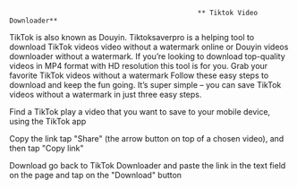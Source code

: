                                                    ** Tiktok Video Downloader**



TikTok is also known as Douyin. Tiktoksaverpro is a helping tool to download TikTok videos video without a watermark online or Douyin videos downloader without a watermark. If you’re looking to download top-quality videos in MP4 format with HD resolution this tool is for you. Grab your favorite TikTok videos without a watermark Follow these easy steps to download and keep the fun going. It’s super simple – you can save TikTok videos without a watermark in just three easy steps.

Find a TikTok
play a video that you want to save to your mobile device, using the TikTok app

Copy the link
tap "Share" (the arrow button on top of a chosen video), and then tap "Copy link"

Download
go back to TikTok Downloader and paste the link in the text field on the page and tap on the "Download" button

